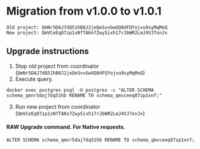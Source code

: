 # Migration from v1.0.0 to v1.0.1
```
Old project: QmNr5DAJ7dQ51hB8J2jeQeSvvGwUQ8dFQYojvu9syMqMoQ
New project: QmVCeEq87zp1xNfTAKn7Zwy5ixh17rJbWR2LmJ4VJ7onJx
```


## Upgrade instructions
 1) Stop old project from coordinator (`QmNr5DAJ7dQ51hB8J2jeQeSvvGwUQ8dFQYojvu9syMqMoQ`)
 2) Execute query.

```
docker exec postgres psql -U postgres -c "ALTER SCHEMA schema_qmnr5daj7dq51hb RENAME TO schema_qmvceeq87zp1xnf;"
```
 3) Run new project from coordinator (`QmVCeEq87zp1xNfTAKn7Zwy5ixh17rJbWR2LmJ4VJ7onJx`)

#### RAW Upgrade command. For Native requests.
`ALTER SCHEMA schema_qmnr5daj7dq51hb RENAME TO schema_qmvceeq87zp1xnf;`
